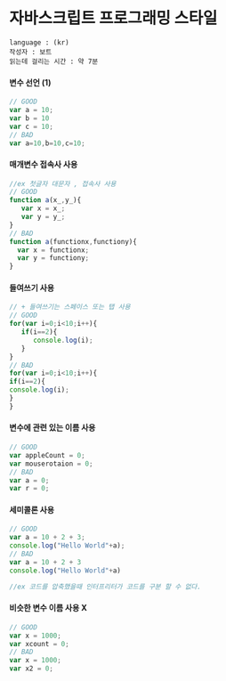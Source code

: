 # 자바스크립트 프로그래밍 스타일

```
language : (kr)
작성자 : 보트
읽는데 걸리는 시간 : 약 7분
```

#### 변수 선언 (1)
``` js
// GOOD
var a = 10;
var b = 10
var c = 10;
// BAD
var a=10,b=10,c=10;
```

#### 매개변수 접속사 사용
```js
//ex 첫글자 대문자 , 접속사 사용
// GOOD
function a(x_,y_){
   var x = x_;
   var y = y_;
}
// BAD
function a(functionx,functiony){
  var x = functionx;
  var y = functiony;
}
```
#### 들여쓰기 사용
```js
// + 들여쓰기는 스페이스 또는 탭 사용
// GOOD
for(var i=0;i<10;i++){
   if(i==2){
      console.log(i);
   }
}
// BAD
for(var i=0;i<10;i++){
if(i==2){
console.log(i);
}
}
```
#### 변수에 관련 있는 이름 사용
```js
// GOOD
var appleCount = 0; 
var mouserotaion = 0;
// BAD
var a = 0;
var r = 0;
```
#### 세미콜론 사용
```js
// GOOD
var a = 10 + 2 + 3;
console.log("Hello World"+a);
// BAD
var a = 10 + 2 + 3
console.log("Hello World"+a)

//ex 코드를 압축했을때 인터프리터가 코드를 구분 할 수 없다.
```
#### 비슷한 변수 이름 사용 X
```js
// GOOD
var x = 1000;
var xcount = 0;
// BAD
var x = 1000;
var x2 = 0;
```
